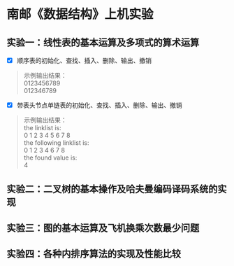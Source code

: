 
# 南邮《数据结构》上机实验 

## 实验一：线性表的基本运算及多项式的算术运算  

- [x] 顺序表的初始化、查找、插入、删除、输出、撤销 
>
> 示例输出结果：  
> 0123456789  
> 012346789  
> 
- [x] 带表头节点单链表的初始化、查找、插入、删除、输出、撤销
>
> 示例输出结果：  
> the linklist is:  
> 0 1 2 3 4 5 6 7 8  
> the following linklist is:  
> 0 1 2 3 4 6 7 8  
> the found value is:  
> 4 
> 


## 实验二：二叉树的基本操作及哈夫曼编码译码系统的实现

## 实验三：图的基本运算及飞机换乘次数最少问题 

## 实验四：各种内排序算法的实现及性能比较 
